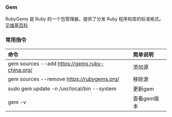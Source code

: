 ### Gem

RubyGems 是 Ruby 的一个包管理器，提供了分发 Ruby 程序和库的标准格式。[见维基百科](https://zh.wikipedia.org/wiki/RubyGems)

### 常用指令

| 命令 | 简单说明 |
| :--------- | :---------- |
| gem sources --add https://gems.ruby-china.org/  | 添加源 |
| gem sources --remove https://rubygems.org/  | 移除源 |
| sudo gem update -n /usr/local/bin --system   | 更新gem |   
| gem -v  | 查看gem版本 |



    